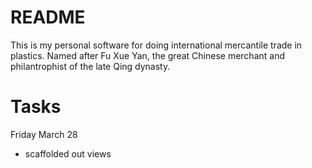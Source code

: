 README
=

This is my personal software for doing international mercantile trade in plastics. Named after Fu Xue Yan, the great Chinese merchant and philantrophist of the late Qing dynasty.

Tasks
=
Friday March 28
- scaffolded out views
